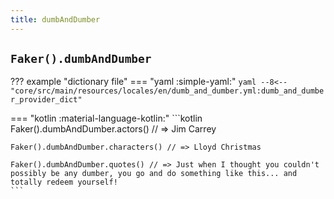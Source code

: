```yaml
---
title: dumbAndDumber
---
```


## `Faker().dumbAndDumber`

??? example "dictionary file"
    === "yaml :simple-yaml:"
        ```yaml
        --8<-- "core/src/main/resources/locales/en/dumb_and_dumber.yml:dumb_and_dumber_provider_dict"
        ```

=== "kotlin :material-language-kotlin:"
    ```kotlin
    Faker().dumbAndDumber.actors() // => Jim Carrey

    Faker().dumbAndDumber.characters() // => Lloyd Christmas

    Faker().dumbAndDumber.quotes() // => Just when I thought you couldn't possibly be any dumber, you go and do something like this... and totally redeem yourself!
    ```
